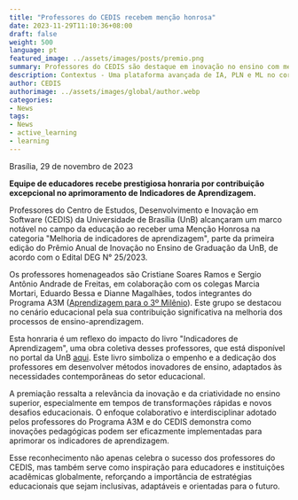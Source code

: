 ```yaml
---
title: "Professores do CEDIS recebem menção honrosa"
date: 2023-11-29T11:10:36+08:00
draft: false
weight: 500
language: pt
featured_image: ../assets/images/posts/premio.png
summary: Professores do CEDIS são destaque em inovação no ensino com menção honrosa, no aprimoramento de Indicadores de Aprendizagem.
description: Contextus - Uma plataforma avançada de IA, PLN e ML no coração da Análise Científica, liderada pelo CEDIS
author: CEDIS
authorimage: ../assets/images/global/author.webp
categories: 
- News
tags: 
- News
- active_learning
- learning
---
```

Brasília, 29 de novembro de 2023

**Equipe de educadores recebe prestigiosa honraria por contribuição excepcional no aprimoramento de Indicadores de Aprendizagem.**

Professores do Centro de Estudos, Desenvolvimento e Inovação em Software (CEDIS) da Universidade de Brasília (UnB) alcançaram um marco notável no campo da educação ao receber uma Menção Honrosa na categoria "Melhoria de indicadores de aprendizagem", parte da primeira edição do Prêmio Anual de Inovação no Ensino de Graduação da UnB, de acordo com o Edital DEG N° 25/2023.

Os professores homenageados são Cristiane Soares Ramos e Sergio Antônio Andrade de Freitas, em colaboração com os colegas Marcia Mortari, Eduardo Bessa e Dianne Magalhães, todos integrantes do Programa A3M ([Aprendizagem para o 3º Milênio](http://www.a3m.unb/)). Este grupo se destacou no cenário educacional pela sua contribuição significativa na melhoria dos processos de ensino-aprendizagem.

Esta honraria é um reflexo do impacto do livro "Indicadores de Aprendizagem", uma obra coletiva desses professores, que está disponível no portal da UnB [aqui](https://livros.unb.br/index.php/portal/catalog/book/442). Este livro simboliza o empenho e a dedicação dos professores em desenvolver métodos inovadores de ensino, adaptados às necessidades contemporâneas do setor educacional.

A premiação ressalta a relevância da inovação e da criatividade no ensino superior, especialmente em tempos de transformações rápidas e novos desafios educacionais. O enfoque colaborativo e interdisciplinar adotado pelos professores do Programa A3M e do CEDIS demonstra como inovações pedagógicas podem ser eficazmente implementadas para aprimorar os indicadores de aprendizagem.

Esse reconhecimento não apenas celebra o sucesso dos professores do CEDIS, mas também serve como inspiração para educadores e instituições acadêmicas globalmente, reforçando a importância de estratégias educacionais que sejam inclusivas, adaptáveis e orientadas para o futuro.